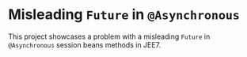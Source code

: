 # Misleading `Future` in `@Asynchronous` 

This project showcases a problem with a misleading `Future` in `@Asynchronous` session beans methods in JEE7.